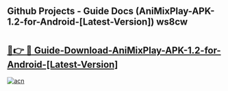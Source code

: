 ## Github Projects - Guide Docs (AniMixPlay-APK-1.2-for-Android-[Latest-Version]) ws8cw

# <h2><a href="https://apkcomod.com?title=AniMixPlay-APK-1.2-for-Android-[Latest-Version]">🔗👉 🔴 Guide-Download-AniMixPlay-APK-1.2-for-Android-[Latest-Version] </a></h2>

[![acn](https://github.com/user-attachments/assets/0f9c940e-d8b0-45ae-aac7-cd30a18b3e1c)](https://apkcomod.com?title=AniMixPlay-APK-1.2-for-Android-[Latest-Version])
